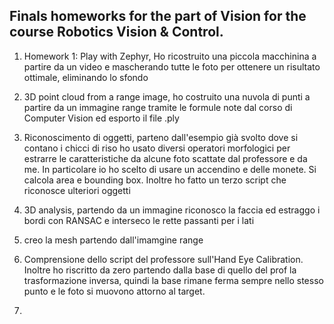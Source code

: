 ## Finals homeworks for the part of Vision for the course Robotics Vision & Control.

1. Homework 1: Play with Zephyr, Ho ricostruito una piccola macchinina a partire da un video e mascherando tutte le foto per ottenere un risultato ottimale, eliminando lo sfondo

2. 3D point cloud from a range image, ho costruito una nuvola di punti a partire da un immagine range tramite le formule note dal corso di Computer Vision ed esporto il file .ply

3. Riconoscimento di oggetti, parteno dall'esempio già svolto dove si contano i chicci di riso ho usato diversi operatori morfologici per estrarre le caratteristiche da alcune foto scattate dal professore e da me. In particolare io ho scelto di usare un accendino e delle monete. Si calcola area e bounding box. Inoltre ho fatto un terzo script che riconosce ulteriori oggetti

4. 3D analysis, partendo da un immagine riconosco la faccia ed estraggo i bordi con RANSAC e interseco le rette passanti per i lati

5. creo la mesh partendo dall'imamgine range

6. Comprensione dello script del professore sull'Hand Eye Calibration. Inoltre ho riscritto da zero partendo dalla base di quello del prof la trasformazione inversa, quindi la base rimane ferma sempre nello stesso punto e le foto si muovono attorno al target.

7.  

